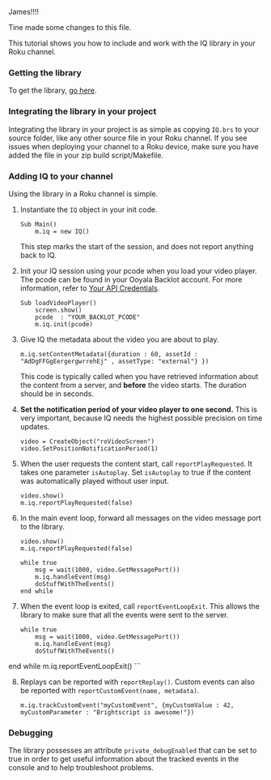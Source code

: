 James!!!!

Tine made some changes to this file.

This tutorial shows you how to include and work with the IQ library in your Roku channel.

### Getting the library

To get the library, [go here](https://github.com/ooyala/iq-sdk-roku).

### Integrating the library in your project

Integrating the library in your project is as simple as copying `IQ.brs` to your source folder, like any other source file in your Roku channel. If you see issues when deploying your channel to a Roku device, make sure you have added the file in your zip build script/Makefile.

### Adding IQ to your channel

Using the library in a Roku channel is simple.
1.	Instantiate the `IQ` object in your init code.

	```
	Sub Main()
		m.iq = new IQ()
	```

	This step marks the start of the session, and does not report anything back to IQ.

2.	Init your IQ session using your pcode when you load your video player. The pcode can be found in your Ooyala Backlot account. For more information, refer to [Your API Credentials](http://support.ooyala.com/developers/documentation/concepts/api_keys.html).

	```
	Sub loadVideoPlayer()
		screen.show()
		pcode  : "YOUR_BACKLOT_PCODE"
		m.iq.init(pcode)

	```

3.	Give IQ the metadata about the video you are about to play.

	```
	m.iq.setContentMetadata({duration : 60, assetId : "AdDgFFGgEergergwrrehEj" , assetType: "external"} })
	```

	This code is typically called when you have retrieved information about the content from a server, and **before** the video starts. The duration should be in seconds.

4.	**Set the notification period of your video player to one second.** This is very important, because IQ needs the highest possible precision on time updates.

	```
	video = CreateObject("roVideoScreen")
	video.SetPositionNotificationPeriod(1)

	```

5.	When the user requests the content start, call `reportPlayRequested`. It takes one parameter `isAutoplay`. Set `isAutoplay` to true if the content was automatically played without user input.

	```
	video.show()
	m.iq.reportPlayRequested(false)
	```

6.	In the main event loop, forward all messages on the video message port to the library.

	```
	video.show()
	m.iq.reportPlayRequested(false)

	while true
        msg = wait(1000, video.GetMessagePort())
        m.iq.handleEvent(msg)
        doStuffWithTheEvents()
    end while
	```

7.	When the event loop is exited, call `reportEventLoopExit`. This allows the library to make sure that all the events were sent to the server.

	```
	while true
        msg = wait(1000, video.GetMessagePort())
        m.iq.handleEvent(msg)
        doStuffWithTheEvents()
  end while
  m.iq.reportEventLoopExit()
	```

8. Replays can be reported with `reportReplay()`. Custom events can also be reported with `reportCustomEvent(name, metadata)`.

	```
	m.iq.trackCustomEvent("myCustomEvent", {myCustomValue : 42, myCustomParameter : "Brightscript is awesome!"})
	```

### Debugging

The library possesses an attribute `private_debugEnabled` that can be set to true in order to get useful information about the tracked events in the console and to help troubleshoot problems.
